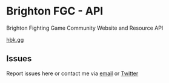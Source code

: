 
# Brighton FGC - API

Brighton Fighting Game Community Website and Resource API

[hbk.gg](https://hbk.gg)

## Issues

Report issues here or contact me via [email](mailto:maheshmakani@mkn.sh) or [Twitter](https://twitter.com/coldlink_)
